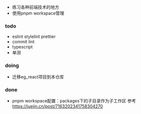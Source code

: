 
- 练习各种前端技术的地方
- 使用pnpm workspace管理

### todo
- eslint stylelint prettier 
- commit lint
- typescript
- 单测


### doing
- 迁移eg_react项目到本仓库


### done
- pnpm workspace配置：packages下的子目录作为子工作区 参考 https://juejin.cn/post/7163202341758304270


